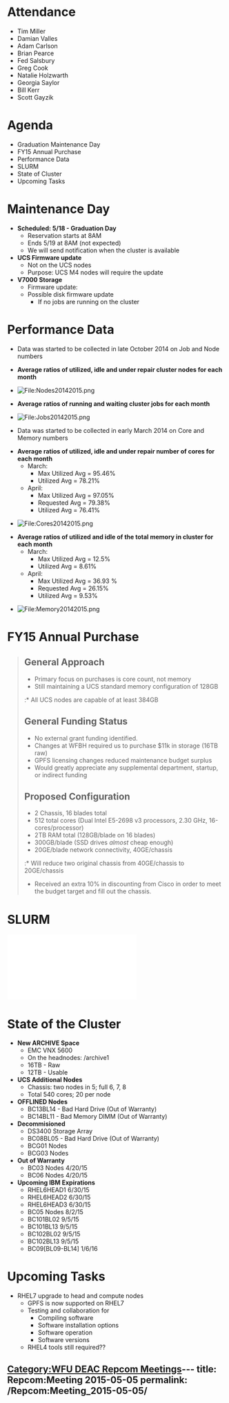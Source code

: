 # Attendance

  - Tim Miller
  - Damian Valles
  - Adam Carlson
  - Brian Pearce
  - Fed Salsbury
  - Greg Cook
  - Natalie Holzwarth
  - Georgia Saylor
  - Bill Kerr
  - Scott Gayzik

# Agenda

  - Graduation Maintenance Day
  - FY15 Annual Purchase
  - Performance Data
  - SLURM
  - State of Cluster
  - Upcoming Tasks

# Maintenance Day

  - **Scheduled: 5/18 - Graduation Day**
      - Reservation starts at 8AM
      - Ends 5/19 at 8AM (not expected)
      - We will send notification when the cluster is available
  - **UCS Firmware update**
      - Not on the UCS nodes
      - Purpose: UCS M4 nodes will require the update
  - **V7000 Storage**
      - Firmware update:
      - Possible disk firmware update
          - If no jobs are running on the cluster

# Performance Data

  - Data was started to be collected in late October 2014 on Job and
    Node numbers

<!-- end list -->

  - **Average ratios of utilized, idle and under repair cluster nodes
    for each month**

<!-- end list -->

  -
    ![<File:Nodes20142015.png>‎](Nodes20142015.png‎
    "File:Nodes20142015.png‎")

<!-- end list -->

  - **Average ratios of running and waiting cluster jobs for each
    month**

<!-- end list -->

  -
    ![<File:Jobs20142015.png>](Jobs20142015.png "File:Jobs20142015.png")

<!-- end list -->

  - Data was started to be collected in early March 2014 on Core and
    Memory numbers

<!-- end list -->

  - **Average ratios of utilized, idle and under repair number of cores
    for each month**
      - March:
          - Max Utilized Avg = 95.46%
          - Utilized Avg = 78.21%
      - April:
          - Max Utilized Avg = 97.05%
          - Requested Avg = 79.38%
          - Utilized Avg = 76.41%

<!-- end list -->

  -
    ![<File:Cores20142015.png>](Cores20142015.png
    "File:Cores20142015.png")

<!-- end list -->

  - **Average ratios of utilized and idle of the total memory in cluster
    for each month**
      - March:
          - Max Utilized Avg = 12.5%
          - Utilized Avg = 8.61%
      - April:
          - Max Utilized Avg = 36.93 %
          - Requested Avg = 26.15%
          - Utilized Avg = 9.53%

<!-- end list -->

  -
    ![<File:Memory20142015.png>](Memory20142015.png
    "File:Memory20142015.png")

# FY15 Annual Purchase

> ## General Approach
>
>   - Primary focus on purchases is core count, not memory
>   - Still maintaining a UCS standard memory configuration of 128GB
>
> :\* All UCS nodes are capable of at least 384GB
>
> ## General Funding Status
>
>   - No external grant funding identified.
>   - Changes at WFBH required us to purchase $11k in storage (16TB raw)
>   - GPFS licensing changes reduced maintenance budget surplus
>   - Would greatly appreciate any supplemental department, startup, or
>     indirect funding
>
> ## Proposed Configuration
>
>   - 2 Chassis, 16 blades total
>   - 512 total cores (Dual Intel E5-2698 v3 processors, 2.30 GHz,
>     16-cores/processor)
>   - 2TB RAM total (128GB/blade on 16 blades)
>   - 300GB/blade (SSD drives *almost* cheap enough)
>   - 20GE/blade network connectivity, 40GE/chassis
>
> :\* Will reduce two original chassis from 40GE/chassis to 20GE/chassis
>
>   - Received an extra 10% in discounting from Cisco in order to meet
>     the budget target and fill out the chassis.

# SLURM

![<File:SLURM_repcom_final.pdf>](SLURM_repcom_final.pdf
"File:SLURM_repcom_final.pdf")

# State of the Cluster

  - **New ARCHIVE Space**
      - EMC VNX 5600
      - On the headnodes: /archive1
      - 16TB - Raw
      - 12TB - Usable
  - **UCS Additional Nodes**
      - Chassis: two nodes in 5; full 6, 7, 8
      - Total 540 cores; 20 per node
  - **OFFLINED Nodes**
      - BC13BL14 - Bad Hard Drive (Out of Warranty)
      - BC14BL11 - Bad Memory DIMM (Out of Warranty)
  - **Decommisioned**
      - DS3400 Storage Array
      - BC08BL05 - Bad Hard Drive (Out of Warranty)
      - BCG01 Nodes
      - BCG03 Nodes
  - **Out of Warranty**
      - BC03 Nodes 4/20/15
      - BC06 Nodes 4/20/15
  - **Upcoming IBM Expirations**
      - RHEL6HEAD1 6/30/15
      - RHEL6HEAD2 6/30/15
      - RHEL6HEAD3 6/30/15
      - BC05 Nodes 8/2/15
      - BC101BL02 9/5/15
      - BC101BL13 9/5/15
      - BC102BL02 9/5/15
      - BC102BL13 9/5/15
      - BC09\[BL09-BL14\] 1/6/16

# Upcoming Tasks

  - RHEL7 upgrade to head and compute nodes
      - GPFS is now supported on RHEL7
      - Testing and collaboration for
          - Compiling software
          - Software installation options
          - Software operation
          - Software versions
      - RHEL4 tools still required??

[Category:WFU DEAC Repcom
Meetings](Category:WFU_DEAC_Repcom_Meetings "wikilink")---
title: Repcom:Meeting 2015-05-05
permalink: /Repcom:Meeting_2015-05-05/
---

